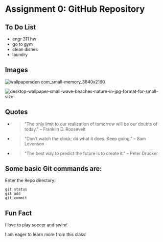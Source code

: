 # Assignment 0: GitHub Repository

## To Do List
- engr 311 hw
- go to gym
- clean dishes
- laundry

## Images
![wallpapersden com_small-memory_3840x2160](https://github.com/nsinchire/CPE322/assets/144704987/471dc70b-bc42-4c3d-8f5f-d3da23697d9d)

![desktop-wallpaper-small-wave-beaches-nature-in-jpg-format-for-small-size](https://github.com/nsinchire/CPE322/assets/144704987/96d83baa-6bae-4a8b-aa4a-86f30a3ab424)

## Quotes
* > "The only limit to our realization of tomorrow will be our doubts of today." – Franklin D. Roosevelt
* > "Don't watch the clock; do what it does. Keep going." – Sam Levenson
* > "The best way to predict the future is to create it." – Peter Drucker

## Some basic Git commands are:
Enter the Repo directory:
```
git status
git add
git commit
```
## Fun Fact
I love to play soccer and swim!

I am eager to learn more from this class!

